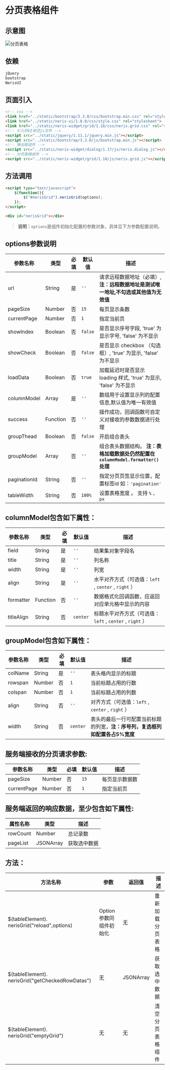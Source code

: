 # 分页表格组件

## 示意图
![分页表格](../../assets/imgs/grid/grid.png)

## 依赖
```html
jQuery
bootstrap
NerisUI
```

## 页面引入
```html
<!-- css -->
<link href="../static/bootstrap/3.3.0/css/bootstrap.min.css" rel="stylesheet">
<link href="../static/neris-ui/1.8.0/css/style.css" rel="stylesheet">
<link href="../static/neris-widget/grid/1.18/css/neris.grid.css" rel="stylesheet">
<!-- 引入的UI规范js文件 -->
<script src="../static/jquery/1.11.1/jquery.min.js"></script>
<script src="../static/bootstrap/3.3.0/js/bootstrap.min.js"></script>
<!-- 弹出框组件 -->
<script src="../static/neris-widget/dialog/1.17/js/neris.dialog.js"></script>
<!-- 分页表格组件 -->
<script src="../static/neris-widget/grid/1.18/js/neris.grid.js"></script>
```
## 方法调用
```html
<script type="text/javascript">
	$(function(){
		$("#nerisGrid").nerisGrid(options);
	});
</script>
```
```html
<div id="nerisGrid"></div>
```
>**说明：**`options`是组件初始化配置的参数对象，具体见下方参数配置说明。

## options参数说明 

|参数名称|类型|必填|默认值|描述|
|-------|--------|---------|---------|--------------|
|url| String | 是 | `''` |请求远程数据地址（必填）, **注：远程数据地址是测试唯一地址,不勾选或其他值为无效值** |
|pageSize|Number|否| `15` |每页显示条数|
|currentPage|Number|否| `1` |指定当前页|
|showIndex|Boolean|否| `false` |是否显示序号字段, 'true' 为显示字号, 'false' 为不显示|
|showCheck|Boolean|否| `false` |是否显示 checkbox （勾选框）, 'true' 为显示, 'false' 为不显示|
|loadData|Boolean|否| `true` |加载延迟时是否显示 loading 样式, 'true' 为显示, 'false' 为不显示|
|columnModel|Array|是| `''`|数组用于设置显示列的配置信息,默认值为唯一有效值|
|success|Function|否	| `''` |操作成功，回调函数可自定义对接收的参数数据进行处理|
|groupThead|Boolean| 否| `false` |开启组合表头|
|groupModel|Array|否	| `''` |组合表头数据结构。 **注：表格加载数据处仍然配置在 `columnModel.formatter()` 处理** |
|paginationId|String|否| `''` |指定分页页签显示位置，配置标签id 如：`'pagination'` |
|tableWidth|String|否| `100%` |设置表格宽度 。 支持  `%` 、 `px` |
## columnModel包含如下属性： 

|参数名称|类型     |必填     |默认值    |描述  |
|-------|--------|---------|---------|--------------|
|field|	String| 是	|`''` |结果集对象字段名|
|title|	String|	是	| `''` |列名称|
|width|	String|	是	| `''` |列宽|
|align|	String|	是	| `''` |水平对齐方式（可选值：`left` , `center` , `right` ）|
|formatter|	Function|否|	`''` |	数据格式化回调函数，应返回对应单元格中显示的内容|
|titleAlign|String|否| `center` |标题水平对齐方式（可选值：`left` , `center` , `right` ）|
## groupModel包含如下属性： 

|参数名称|类型     |必填     |默认值    |描述          |
|-------|--------|---------|---------|--------------|
|colName|String| 是 | `''` |表头格内显示的标题|
|rowspan|	Number|	否	| `1` |当前标题占用的行数|
|colspan|	Number|	否	| `1` |当前标题占用的列数|
|align|	String|	否	| `''` |对齐方式（可选值：`left` , `center` , `right` ）|
|width|String|否| `center` |表头的最后一行可配置当前标题的列宽，**注：序号列，复选框列 如配置各占5%宽度** |

## 服务端接收的分页请求参数:
|参数名称|类型     |必填     |默认值    |描述           |
|-------|--------|---------|---------|--------------|
|pageSize|Number|否| `15` |每页显示数据数|
|currentPage|Number|否| `1` |指定当前页|

## 服务端返回的响应数据，至少包含如下属性:

|属性名称	|类型	|描述 |
|-----------|-------|----------|
|rowCount	|Number	 |总记录数|
|pageList	|JSONArray	|获取选中数据|

## 方法：
|方法名称|参数	|返回值	|描述|
|-------|-------|-------|------------|
|$(tableElement). nerisGrid("reload",options)	|Option参数同组件初始化|	无	|重新加载分页表格|
|$(tableElement). nerisGrid("getCheckedRowDatas")	|无	|JSONArray	|获取选中数据|
|$(tableElement). nerisGrid("emptyGrid")|无	|无	|清空分页表格组件|